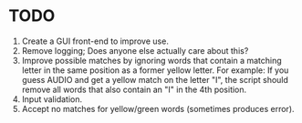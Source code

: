 # TODO

1. Create a GUI front-end to improve use.
2. Remove logging; Does anyone else actually care about this?
3. Improve possible matches by ignoring words that contain a matching letter in
the same position as a former yellow letter.  For example: If you guess AUDIO
and get a yellow match on the letter "I", the script should remove all words
that also contain an "I" in the 4th position.
4. Input validation.
5. Accept no matches for yellow/green words (sometimes produces error).